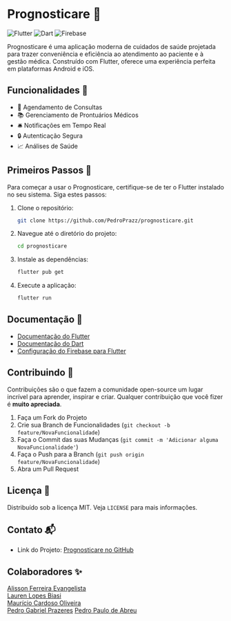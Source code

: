 # Prognosticare 🏥

![Flutter](https://img.shields.io/badge/Flutter-Projeto-blue?logo=flutter)
![Dart](https://img.shields.io/badge/Dart-Linguagem-blue?logo=dart)
![Firebase](https://img.shields.io/badge/Firebase-banco%20de%20dados-orange?logo=firebase)

Prognosticare é uma aplicação moderna de cuidados de saúde projetada para trazer conveniência e eficiência ao atendimento ao paciente e à gestão médica. Construído com Flutter, oferece uma experiência perfeita em plataformas Android e iOS.

## Funcionalidades 🚀

-   📅 Agendamento de Consultas
-   📚 Gerenciamento de Prontuários Médicos
-   🛎️ Notificações em Tempo Real
-   🔒 Autenticação Segura
-   📈 Análises de Saúde

## Primeiros Passos 🌟

Para começar a usar o Prognosticare, certifique-se de ter o Flutter instalado no seu sistema. Siga estes passos:

1. Clone o repositório:
    ```bash
    git clone https://github.com/PedroPrazz/prognosticare.git
    ```
2. Navegue até o diretório do projeto:
    ```bash
    cd prognosticare
    ```
3. Instale as dependências:
    ```bash
    flutter pub get
    ```
4. Execute a aplicação:
    ```bash
    flutter run
    ```

## Documentação 📖

-   [Documentação do Flutter](https://docs.flutter.dev/)
-   [Documentação do Dart](https://dart.dev/guides)
-   [Configuração do Firebase para Flutter](https://firebase.flutter.dev/docs/overview)

## Contribuindo 🤝

Contribuições são o que fazem a comunidade open-source um lugar incrível para aprender, inspirar e criar. Qualquer contribuição que você fizer é **muito apreciada**.

1. Faça um Fork do Projeto
2. Crie sua Branch de Funcionalidades (`git checkout -b feature/NovaFuncionalidade`)
3. Faça o Commit das suas Mudanças (`git commit -m 'Adicionar alguma NovaFuncionalidade'`)
4. Faça o Push para a Branch (`git push origin feature/NovaFuncionalidade`)
5. Abra um Pull Request

## Licença 📄

Distribuído sob a licença MIT. Veja `LICENSE` para mais informações.

## Contato 📬

-   Link do Projeto: [Prognosticare no GitHub](https://github.com/PedroPrazz/prognosticare)

## Colaboradores ✨

[Alisson Ferreira Evangelista](https://github.com/AlissonFerreiraEvangelista)  
[Lauren Lopes Biasi](https://github.com/lauured)  
[Maurício Cardoso Oliveira](https://github.com/MauricioDevJS)  
[Pedro Gabriel Prazeres](https://github.com/PedroPrazz)
[Pedro Paulo de Abreu](https://linktr.ee/pdropaullo)  
